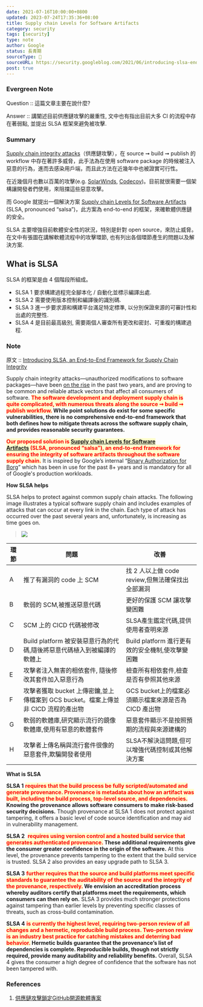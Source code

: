 ```yaml
---
date: 2021-07-16T10:00:00+0800
updated: 2023-07-24T17:35:36+08:00
title: Supply chain Levels for Software Artifacts
category: security
tags: [security]
type: note
author: Google
status: 長青期
sourceType: 📰️
sourceURL: https://security.googleblog.com/2021/06/introducing-slsa-end-to-end-framework.html
post: true
---
```


### Evergreen Note

Question :: 這篇文章主要在說什麼?

Answer :: 講闡述目前供應鏈攻擊的嚴重性, 文中也有指出目前大多 CI 的流程中存在著弱點, 並提出 SLSA 框架來避免被攻擊.

<!--more-->

### Summary

[Supply chain integrity attacks](https://docs.microsoft.com/zh-tw/windows/security/threat-protection/intelligence/supply-chain-malware)（供應鏈攻擊），在 source ➞ build ➞ publish 的 workflow 中存在著許多威脅，此手法為在使用 software package 的時候被注入惡意的行為，進而去感染用戶端，而且此方法在近幾年中也被證實可行性。

在近幾個月也數以百萬的攻擊(e.g. [SolarWinds](https://www.solarwinds.com/sa-overview/securityadvisory), [Codecov](https://about.codecov.io/security-update/))。目前就很需要一個架構讓開發者們使用，來阻擋這些惡意攻擊。

而 Google 就提出一個解決方案 [Supply chain Levels for Software Artifacts](https://github.com/slsa-framework/slsa) (SLSA, pronounced “salsa”)，此方案為 end-to-end 的框架，來確軟體供應鏈的安全。

SLSA 主要增強目前軟體安全性的狀況，特別是針對 open source，來防止威脅。
在文中有張圖在講解軟體流程中的攻擊環節, 也有列出各個環節產生的問題以及解決方案.

## What is SLSA

SLSA 的框架是由 4 個階段所組成。

* SLSA 1 要求構建過程完全腳本化 / 自動化並標示編譯出處.
* SLSA 2 需要使用版本控制和編譯後的識別碼.
* SLSA 3 進一步要求源和構建平台滿足特定標準, 以分別保證來源的可審計性和出處的完整性.
* SLSA 4 是目前最高級別, 需要兩個人審查所有更改和密封、可重複的構建過程.

### Note

原文 :: [Introducing SLSA, an End-to-End Framework for Supply Chain Integrity](https://security.googleblog.com/2021/06/introducing-slsa-end-to-end-framework.html)

Supply chain integrity attacks—unauthorized modifications to software packages—have been [on the rise](https://www.sonatype.com/hubfs/Corporate/Software%20Supply%20Chain/2020/SON_SSSC-Report-2020_final_aug11.pdf#page=7) in the past two years, and are proving to be common and reliable attack vectors that affect all consumers of software. **<span style="background-color: #ffffcc; color: red">The software development and deployment supply chain is quite complicated, with numerous threats along the source ➞ build ➞ publish workflow.</span> While point solutions do exist for some specific vulnerabilities, there is no comprehensive end-to-end framework that both defines how to mitigate threats across the software supply chain, and provides reasonable security guarantees.**

**<span style="background-color: #ffffcc; color: red">Our proposed solution is [Supply chain Levels for Software Artifacts](https://github.com/slsa-framework/slsa) (SLSA, pronounced “salsa”), an end-to-end framework for ensuring the integrity of software artifacts throughout the software supply chain.</span>** It is inspired by Google’s internal “[Binary Authorization for Borg](https://cloud.google.com/security/binary-authorization-for-borg)” which has been in use for the past 8+ years and is mandatory for all of Google's production workloads.

**How SLSA helps**  

SLSA helps to protect against common supply chain attacks. The following image illustrates a typical software supply chain and includes examples of attacks that can occur at every link in the chain. Each type of attack has occurred over the past several years and, unfortunately, is increasing as time goes on.

>![](https://blogger.googleusercontent.com/img/b/R29vZ2xl/AVvXsEiuGpVbHMZ5-LDbnSMAQ-yTIyD-ghWpj_J3eQGamf2BrgSHm5VsrHZmTkXTaJtWTFycMnALI5d-8wRRxtfgOvtuHByRXUqVONyZYZicxP8g14pNTYpZrco-ZBxy5lYvBBoXLUBg1DFhmhZNxYiRYWznXwLc84AKYK3nHFehxQIBS3QRFpIHyxXe9IKi/s690/slsa%20threas.png)

|環節|問題|改善|
|---|---|---|
|A|推了有漏洞的 code 上 SCM|找 2 人以上做 code review,但無法確保找出全部漏洞|
|B|軟弱的 SCM,被推送惡意代碼|更好的保護 SCM 讓攻擊變困難|
|C|SCM 上的 CICD 代碼被修改|SLSA產生鑑定代碼,提供使用者查明來源|
|D|Build platform 被安裝惡意行為的代碼,隨後將惡意代碼植入到被編譯的軟體上|Build platform 進行更有效的安全機制,使攻擊變困難|
|E|攻擊者注入無害的相依套件, 隨後修改其套件加入惡意行為|檢查所有相依套件,檢查是否有參照其他來源|
|F|攻擊者獲取 bucket 上傳密鑰,並上傳檔案到 GCS bucket。檔案上傳並非 CICD 流程的產出物|GCS bucket上的檔案必須顯示檔案來源是否為 CICD 產出物|
|G|軟弱的軟體庫,研究顯示流行的鏡像軟體庫,使用有惡意的軟體套件|惡意套件顯示不是按照預期的流程與來源建構的|
|H|攻擊者上傳名稱與流行套件很像的惡意套件,欺騙開發者使用|SLSA不解決這問題,但可以增強代碼控制或其他解決方案|

**What is SLSA**

**SLSA 1** **<span style="background-color: #ffffcc; color: red">requires that the build process be fully scripted/automated and generate provenance. Provenance is metadata about how an artifact was built, including the build process, top-level source, and dependencies.</span> Knowing the provenance allows software consumers to make risk-based security decisions.** Though provenance at SLSA 1 does not protect against tampering, it offers a basic level of code source identification and may aid in vulnerability management.

**SLSA 2**  **<span style="background-color: #ffffcc; color: red">requires using version control and a hosted build service that generates authenticated provenance.</span> These additional requirements give the consumer greater confidence in the origin of the software.** At this level, the provenance prevents tampering to the extent that the build service is trusted. SLSA 2 also provides an easy upgrade path to SLSA 3.

**SLSA 3** **<span style="background-color: #ffffcc; color: red">further requires that the source and build platforms meet specific standards to guarantee the auditability of the source and the integrity of the provenance, respectively.</span> We envision an accreditation process whereby auditors certify that platforms meet the requirements, which consumers can then rely on.** SLSA 3 provides much stronger protections against tampering than earlier levels by preventing specific classes of threats, such as cross-build contamination.  
  
**SLSA 4** **<span style="background-color: #ffffcc; color: red">is currently the highest level, requiring two-person review of all changes and a hermetic, reproducible build process. Two-person review is an industry best practice for catching mistakes and deterring bad behavior.</span> Hermetic builds guarantee that the provenance’s list of dependencies is complete. Reproducible builds, though not strictly required, provide many auditability and reliability benefits.** Overall, SLSA 4 gives the consumer a high degree of confidence that the software has not been tampered with.

### References

1. [供應鏈攻擊鎖定GitHub開源軟體專案](https://www.ithome.com.tw/news/137953)